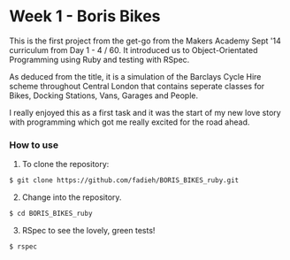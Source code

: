 # Week 1 - Boris Bikes

This is the first project from the get-go from the Makers Academy Sept  '14 curriculum from Day 1 - 4 / 60. It introduced us to Object-Orientated Programming using Ruby and testing with RSpec.

As deduced from the title, it is a simulation of the Barclays Cycle Hire scheme throughout Central London that contains seperate classes for Bikes, Docking Stations, Vans, Garages and People.

I really enjoyed this as a first task and it was the start of my new love story with programming which got me really excited for the road ahead.

### How to use

1)  To clone the repository:

```sh
$ git clone https://github.com/fadieh/BORIS_BIKES_ruby.git
```

2)  Change into the repository.

```sh
$ cd BORIS_BIKES_ruby
```

3) RSpec to see the lovely, green tests!

```sh
$ rspec
```